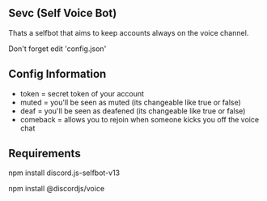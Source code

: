 ## Sevc (Self Voice Bot)

Thats a selfbot that aims to keep accounts always on the voice channel.

Don't forget edit 'config.json'

## Config Information

- token           = secret token of your account
- muted           = you'll be seen as muted (its changeable like true or false)
- deaf            = you'll be seen as deafened (its changeable like true or false)
- comeback        = allows you to rejoin when someone kicks you off the voice chat

## Requirements

npm install discord.js-selfbot-v13

npm install @discordjs/voice
